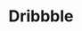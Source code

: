 ---
blog: https://dribbble.com/stories
colors: [ "#EA4C89", "#B2215A" ]
dribbble: dribbble
facebook: https://www.facebook.com/dribbble
github: dribbble
guide: https://dribbble.com/branding
images:
- dribbble-ar21.svg
- dribbble-icon.svg
instagram: https://www.instagram.com/dribbble
linkedin: https://www.linkedin.com/company/dribbble/
logohandle: dribbble
sort: dribbble
title: Dribbble
twitter: dribbble
website: https://dribbble.com/
wikipedia: https://en.wikipedia.org/wiki/Dribbble
---